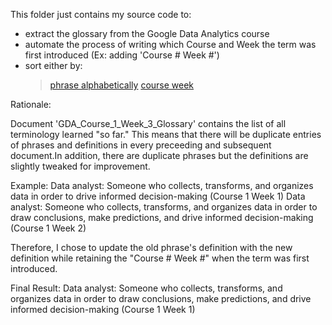 This folder just contains my source code to:
- extract the glossary from the Google Data Analytics course 
- automate the process of writing which Course and Week the term was first introduced (Ex: adding 'Course # Week #')
- sort either by:
	> [phrase alphabetically](https://github.com/dalealberto/Case_Study_GDA/blob/main/GDA_Glossary_Sorted_By_Phrase.txt) 
	> [course week](https://github.com/dalealberto/Case_Study_GDA/blob/main/GDA_Glossary_Sorted_By_Course_Week.txt)

Rationale:

Document 'GDA_Course_1_Week_3_Glossary' contains the list of all terminology learned "so far."
This means that there will be duplicate entries of phrases and definitions in every preceeding and subsequent document.In addition, there are duplicate phrases but the definitions are slightly tweaked for improvement.

Example:
Data analyst: Someone who collects, transforms, and organizes data in order to drive informed decision-making (Course 1 Week 1)
Data analyst: Someone who collects, transforms, and organizes data in order to draw conclusions, make predictions, and drive informed decision-making (Course 1 Week 2)

Therefore, I chose to update the old phrase's definition with the new definition while retaining the "Course # Week #" when the term was first introduced. 

Final Result:
Data analyst: Someone who collects, transforms, and organizes data in order to draw conclusions, make predictions, and drive informed decision-making (Course 1 Week 1)
